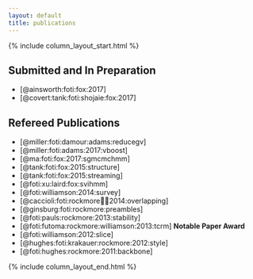 ```yaml
---
layout: default
title: publications
---
```


{% include column_layout_start.html %}

<div class="pubs" markdown="1">

## Submitted and In Preparation

- [@ainsworth:foti:fox:2017]
- [@covert:tank:foti:shojaie:fox:2017]

<!-- - [@nadkarni:foti:lee:fox:lvsglasso] -->

## Refereed Publications

<!-- &#124 is | which gets rendered b/c of the list below -->
- [@miller:foti:damour:adams:reducegv]
- [@miller:foti:adams:2017:vboost]
- [@ma:foti:fox:2017:sgmcmchmm]
- [@tank:foti:fox:2015:structure] <!--<br/>[github]() &#124; [paper]()-->
- [@tank:foti:fox:2015:streaming] <!-- <br/>[github]() &#124; [paper]()-->
- [@foti:xu:laird:fox:svihmm] <!--<br/>[github]() &#124; [paper]()-->
- [@foti:williamson:2014:survey]
- [@caccioli:foti:rockmore:farmer:2014:overlapping]
- [@ginsburg:foti:rockmore:preambles]
- [@foti:pauls:rockmore:2013:stability]
- [@foti:futoma:rockmore:williamson:2013:tcrm] **Notable Paper Award**
- [@foti:williamson:2012:slice]
- [@hughes:foti:krakauer:rockmore:2012:style]
- [@foti:hughes:rockmore:2011:backbone]

</div>

{% include column_layout_end.html %}
